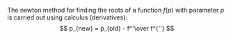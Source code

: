 
The newton method for finding the roots of a function $f(p)$ with parameter $p$ is carried out using calculus (derivatives):
$$ p_{new} = p_{old} - f^'\over f^{''} $$
